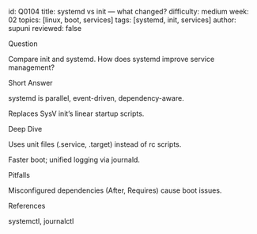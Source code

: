 id: Q0104
title: systemd vs init — what changed?
difficulty: medium
week: 02
topics: [linux, boot, services]
tags: [systemd, init, services]
author: supuni
reviewed: false

Question

Compare init and systemd. How does systemd improve service management?

Short Answer

systemd is parallel, event-driven, dependency-aware.

Replaces SysV init’s linear startup scripts.

Deep Dive

Uses unit files (.service, .target) instead of rc scripts.

Faster boot; unified logging via journald.

Pitfalls

Misconfigured dependencies (After, Requires) cause boot issues.

References

systemctl, journalctl
